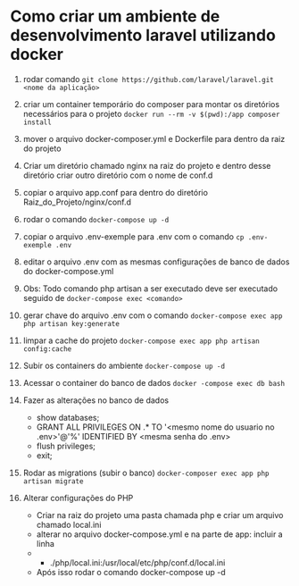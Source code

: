 # Como criar um ambiente de desenvolvimento laravel utilizando docker

1. rodar comando 
        `git clone https://github.com/laravel/laravel.git <nome da aplicação>`

2. criar um container temporário do composer para montar os diretórios necessários para o projeto
        `docker run --rm -v $(pwd):/app composer install`

3. mover o arquivo docker-composer.yml e Dockerfile para dentro da raiz do projeto

4. Criar um diretório chamado nginx na raiz do projeto e dentro desse diretório criar outro diretório com o nome de conf.d

5. copiar o arquivo app.conf para dentro do diretório Raiz_do_Projeto/nginx/conf.d

6. rodar o comando `docker-compose up -d` 

7. copiar o arquivo .env-exemple para .env com o comando 
        `cp .env-exemple .env`

8. editar o arquivo .env com as mesmas configurações de banco de dados do docker-compose.yml

9. Obs: Todo comando php artisan a ser executado deve ser executado seguido de `docker-compose exec <comando>`

10. gerar chave do arquivo .env com o comando
        `docker-compose exec app  php artisan key:generate`

11. limpar a cache do projeto
        `docker-compose exec app php artisan config:cache`

12. Subir os containers do ambiente
        `docker-compose up -d`

13. Acessar o container do banco de dados
        `docker -compose exec db bash`

14. Fazer as alterações no banco de dados

    * show databases;
    * GRANT ALL PRIVILEGES ON <nome do banco>.* TO '<mesmo nome do usuario no .env>'@'%' IDENTIFIED BY <mesma senha do .env>
    * flush privileges;
    * exit;

15. Rodar as migrations (subir o banco)
        `docker-composer exec app php artisan migrate` 

16. Alterar configurações do PHP

    * Criar na raiz do projeto uma pasta chamada php e criar um arquivo chamado local.ini
    * alterar no arquivo docker-compose.yml e na  parte de app: incluir a linha
    * - ./php/local.ini:/usr/local/etc/php/conf.d/local.ini
    * Após isso rodar o comando docker-compose up -d